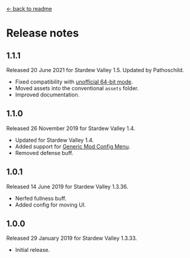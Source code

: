 ﻿﻿[← back to readme](README.md)

# Release notes
## 1.1.1
Released 20 June 2021 for Stardew Valley 1.5. Updated by Pathoschild.

* Fixed compatibility with [unofficial 64-bit mode](https://stardewvalleywiki.com/Modding:Migrate_to_64-bit_on_Windows).
* Moved assets into the conventional `assets` folder.
* Improved documentation.

## 1.1.0
Released 26 November 2019 for Stardew Valley 1.4.

* Updated for Stardew Valley 1.4.
* Added support for [Generic Mod Config Menu](https://www.nexusmods.com/stardewvalley/mods/5098).
* Removed defense buff.

## 1.0.1
Released 14 June 2019 for Stardew Valley 1.3.36.

* Nerfed fullness buff.
* Added config for moving UI.

## 1.0.0
Released 29 January 2019 for Stardew Valley 1.3.33.

* Initial release.
